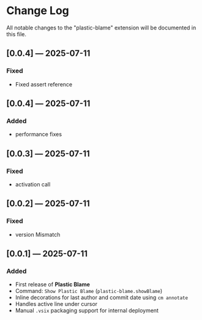 # Change Log

All notable changes to the "plastic-blame" extension will be documented in this file.

## [0.0.4] — 2025-07-11
### Fixed
- Fixed assert reference


## [0.0.4] — 2025-07-11
### Added
- performance fixes

## [0.0.3] — 2025-07-11
### Fixed 
- activation call

## [0.0.2] — 2025-07-11
### Fixed
- version Mismatch

## [0.0.1] — 2025-07-11
### Added
- First release of **Plastic Blame**
- Command: `Show Plastic Blame` (`plastic-blame.showBlame`)
- Inline decorations for last author and commit date using `cm annotate`
- Handles active line under cursor
- Manual `.vsix` packaging support for internal deployment
